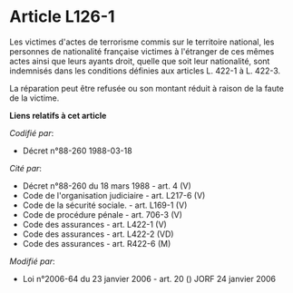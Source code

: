# Article L126-1

Les victimes d'actes de terrorisme commis sur le territoire national, les personnes de nationalité française victimes à
l'étranger de ces mêmes actes ainsi que leurs ayants droit, quelle que soit leur nationalité, sont indemnisés dans les
conditions définies aux articles L. 422-1 à L. 422-3. 

La réparation peut être refusée ou son montant réduit à raison de la faute de la victime.

**Liens relatifs à cet article**

_Codifié par_:

  - Décret n°88-260 1988-03-18

_Cité par_:

  - Décret n°88-260 du 18 mars 1988 - art. 4 (V)
  - Code de l'organisation judiciaire - art. L217-6 (V)
  - Code de la sécurité sociale. - art. L169-1 (V)
  - Code de procédure pénale - art. 706-3 (V)
  - Code des assurances - art. L422-1 (V)
  - Code des assurances - art. L422-2 (VD)
  - Code des assurances - art. R422-6 (M)

_Modifié par_:

  - Loi n°2006-64 du 23 janvier 2006 - art. 20 () JORF 24 janvier 2006
